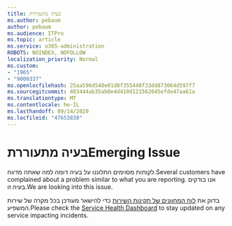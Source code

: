 ```yaml
---
title: בעיה מתעוררת
ms.author: pebaum
author: pebaum
ms.audience: ITPro
ms.topic: article
ms.service: o365-administration
ROBOTS: NOINDEX, NOFOLLOW
localization_priority: Normal
ms.custom:
- "1965"
- "9000337"
ms.openlocfilehash: 25aa596d548e01d8f355448f33dd873064d597f7
ms.sourcegitcommit: 483444ab35ab0e4d410d121562045efde47aa61a
ms.translationtype: MT
ms.contentlocale: he-IL
ms.lasthandoff: 09/14/2020
ms.locfileid: "47653838"
---
```

# <a name="emerging-issue"></a><span data-ttu-id="42174-102">בעיה מתעוררת</span><span class="sxs-lookup"><span data-stu-id="42174-102">Emerging Issue</span></span>

<span data-ttu-id="42174-103">לקוחות מסוימים התלוננו על בעיה דומה למה שאתה מדווח.</span><span class="sxs-lookup"><span data-stu-id="42174-103">Several customers have complained about a problem similar to what you are reporting.</span></span> <span data-ttu-id="42174-104">אנו בודקים בעיה זו.</span><span class="sxs-lookup"><span data-stu-id="42174-104">We are looking into this issue.</span></span>

<span data-ttu-id="42174-105">בדוק את [לוח המחוונים של תקינות השירות](https://admin.microsoft.com/adminportal/home#/servicehealth) כדי להישאר מעודכן בכל מקרה של שירות המשפיע.</span><span class="sxs-lookup"><span data-stu-id="42174-105">Please check the [Service Health Dashboard](https://admin.microsoft.com/adminportal/home#/servicehealth) to stay updated on any service impacting incidents.</span></span>